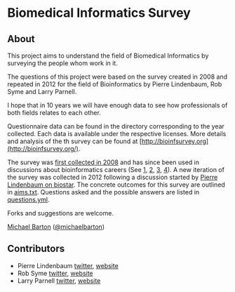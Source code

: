 # Biomedical Informatics Survey

## About

This project aims to understand the field of Biomedical Informatics by surveying the
people whom work in it. 

The questions of this project were based on the survey created in 2008 and repeated 
in 2012 for the field of Bioinformatics by Pierre Lindenbaum, Rob Syme and Larry Parnell.

I hope that in 10 years we will have enough data to see how professionals of both fields relates to each other.

Questionnaire data can be found in the directory 
corresponding to the year collected. Each data is available under the 
respective licenses. More details and analysis of the th survey can be found at 
[http://bioinfsurvey.org](http://bioinfsurvey.org/).

The survey was [first collected in 2008][2008] and has since been used in 
discussions about bioinformatics careers (See [1][], [2][],
[3][], [4][]). A new iteration of the survey was collected in 2012 following a 
discussion started by [Pierre Lindenbaum on
biostar][biostar]. The concrete outcomes for this survey are outlined in
[aims.txt][aims]. Questions asked and the possible answers are listed in
[questions.yml][questions].

Forks and suggestions are welcome.

[Michael Barton][mb_web] ([@michaelbarton][mb_twit])

## Contributors

* Pierre Lindenbaum [twitter][pl_twit], [website][pl_web]
* Rob Syme [twitter][rs_twit], [website][rs_web]
* Larry Parnell [twitter][lp_twit], [website][lp_web]


[2008]: http://openwetware.org/wiki/Biogang:Projects/Bioinformatics_Career_Survey_2008
[1]: http://biostar.stackexchange.com/questions/34
[2]: http://biostar.stackexchange.com/questions/11690
[3]: http://biostar.stackexchange.com/questions/3485/
[4]: http://genomebiology.com/2008/9/12/114
[biostar]: http://biostar.stackexchange.com/questions/12663
[aims]: http://github.com/michaelbarton/bioinformatics-career-survey/blob/develop/aims.txt
[questions]: http://github.com/michaelbarton/bioinformatics-career-survey/blob/develop/2012/questions.yml
[list]: mailto:bioinfsurvey@librelist.com
[tag]: http://twitter.com/#!/search?q=%23bioinfsurvey

[mb_twit]: http://twitter.com/#!/michaelbarton
[pl_twit]: http://twitter.com/#!/yokofakun
[rs_twit]: http://twitter.com/#!/robsyme
[lp_twit]: http://twitter.com/#!/larry_parnell

[mb_web]: http://www.michaelbarton.me.uk/
[pl_web]: http://plindenbaum.blogspot.com/
[rs_web]: http://robsyme.com/
[lp_web]: http://varigenome.blogspot.com/
